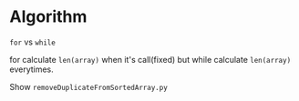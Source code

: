 # Algorithm

```for``` vs ```while```

for calculate ```len(array)``` when it's call(fixed) but while calculate ```len(array)``` everytimes.

Show ```removeDuplicateFromSortedArray.py```
